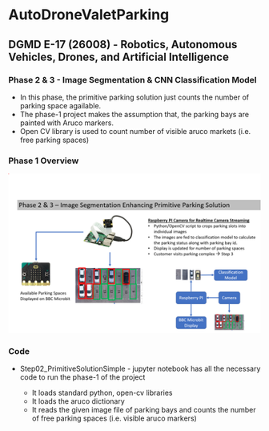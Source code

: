 # AutoDroneValetParking
## DGMD E-17 (26008) - Robotics, Autonomous Vehicles, Drones, and Artificial Intelligence



### Phase 2 & 3 - Image Segmentation & CNN Classification Model

* In this phase, the primitive parking solution just counts the number of parking space agailable.
* The phase-1 project makes the assumption that, the parking bays are painted with Aruco markers.
* Open CV library is used to count number of visible aruco markets (i.e. free parking spaces)


### Phase 1 Overview

![Project Overview](Phase2_Overview.PNG)

### Code

* Step02_PrimitiveSolutionSimple - jupyter notebook has all the necessary code to run the phase-1 of the project

  * It loads standard python, open-cv libraries
  * It loads the aruco dictionary
  * It reads the given image file of parking bays and counts the number of free parking spaces (i.e. visible aruco markers)
